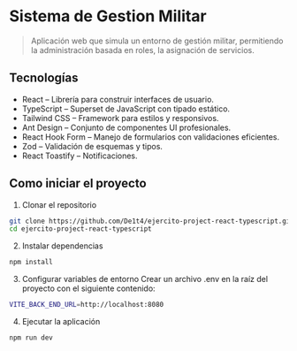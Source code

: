 # Sistema de Gestion Militar

> Aplicación web que simula un entorno de gestión militar, permitiendo la administración basada en roles, la asignación de servicios.

## Tecnologías 

- React – Librería para construir interfaces de usuario.
- TypeScript – Superset de JavaScript con tipado estático.
- Tailwind CSS – Framework para estilos y responsivos.
- Ant Design – Conjunto de componentes UI profesionales.
- React Hook Form – Manejo de formularios con validaciones eficientes.
- Zod – Validación de esquemas y tipos.
- React Toastify – Notificaciones.

## Como iniciar el proyecto

1. Clonar el repositorio

```bash
git clone https://github.com/De1t4/ejercito-project-react-typescript.git
cd ejercito-project-react-typescript
```

2. Instalar dependencias

```bash
npm install
```

3. Configurar variables de entorno
Crear un archivo .env en la raíz del proyecto con el siguiente contenido:

```bash
VITE_BACK_END_URL=http://localhost:8080
```

4. Ejecutar la aplicación

```bash
npm run dev
```
